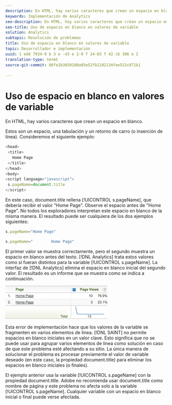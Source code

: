 ```yaml
---
description: En HTML, hay varios caracteres que crean un espacio en blanco.
keywords: Implementación de Analytics
seo-description: En HTML, hay varios caracteres que crean un espacio en blanco.
seo-title: Uso de espacio en blanco en valores de variable
solution: Analytics
subtopic: Resolución de problemas
title: Uso de espacio en blanco en valores de variable
topic: Desarrollador e implementación
uuid: 1 edd 7934-9 b 3 e -43 e 2-9 f 24-65 f 42 cb 306 e 2
translation-type: tm+mt
source-git-commit: 86fe1b3650100a05e52fb2102134fee515c871b1

---
```



# Uso de espacio en blanco en valores de variable

En HTML, hay varios caracteres que crean un espacio en blanco.

Estos son un espacio, una tabulación y un retorno de carro (o inserción de línea). Consideremos el siguiente ejemplo:

```js
<head> 
 <title> 
   Home Page 
 </title> 
</head> 
<body> 
<script language="javascript"> 
 s.pageName=document.title 
</script> 
```

En este caso, document.title rellena [!UICONTROL s.pageName], que debería recibir el valor "Home Page". Observe el espacio antes de "Home Page". No todos los exploradores interpretan este espacio en blanco de la misma manera. El resultado puede ser cualquiera de los dos ejemplos siguientes:

```js
s.pageName="Home Page"
```

```js
s.pageName="        Home Page"
```

El primer valor se muestra correctamente, pero el segundo muestra un espacio en blanco antes del texto. [!DNL Analytics] trata estos valores como si fueran distintos para la variable [!UICONTROL s.pageName]. La interfaz de [!DNL Analytics] elimina el espacio en blanco inicial del segundo valor. El resultado es un informe que se muestra como se indica a continuación.

![](assets/white_space.jpg)

Esta error de implementación hace que los valores de la variable se fragmenten en varios elementos de línea. [!DNL SAINT] no permite espacios en blanco iniciales en un valor clave. Esto significa que no se puede usar para agrupar varios elementos de línea como solución en caso de que este problema esté afectando a su sitio. La única manera de solucionar el problema es procesar previamente el valor de variable deseado (en este caso, la propiedad document.title) para eliminar los espacios en blanco iniciales (o finales).

El ejemplo anterior usa la variable [!UICONTROL s.pageName] con la propiedad document.title. Adobe no recomienda usar document.title como nombre de página y este problema no afecta solo a la variable [!UICONTROL s.pageName]. Cualquier variable con un espacio en blanco inicial o final puede verse afectada.
